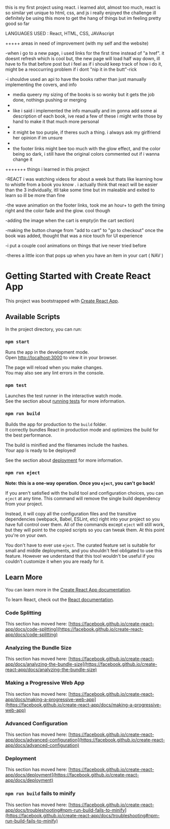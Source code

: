 this is my first project using react. i learned alot, almost too much, react is so similar yet unique to html, css, and js i really enjoyed the challenge ill definitely be using this more to get the hang of things but im feeling pretty good so far

LANGUAGES USED : React, HTML, CSS, JAVAscript

+++++ areas in need of improvement (with my self and the website)

-when i go to a new page, i used links for the first time instead of "a href". it doesnt refresh which is cool but, the new page will load half way down, ill have to fix that before post but i feel as if i should keep track of how i do it, might be a reoccurring problem if i dont "nip it in the butt"-rick

-i shouldve used an api to have the books rather than just manually implementing the covers, and info

- media queery my sizing of the books is so wonky but it gets the job done, nothings pushing or merging
- 
- like i said i implemented the info manually and im gonna add some ai description of each book, ive read a few of these i might write those by hand to make it that much more personal
- 
- it might be too purple, if theres such a thing. i always ask my girlfriend her opinion if im unsure
- 
- the footer links might bee too much with the glow effect, and the color being so dark, i still have the original colors commented out if i wanna change it

+++++++ things i learned in this project 

-REACT i was watching videos for about a week but thats like learning how to whistle from a book you know . i actually think that react will be easier than the 3 individually, itll take some time but im maleable and exited to learn so ill be more than fine

-the wave animation on the footer links, took me an hour+ to geth the timing right and the color fade and the glow. cool though

-adding the image when the cart is empty(in the cart section)

-making the button change from "add to cart" to "go to checkout" once the book was added, thought that was a nice touch for UI experience

-i put a couple cool animations on things that ive never tried before

-theres a little icon that pops up when you have an item in your cart ( NAV )




# Getting Started with Create React App

This project was bootstrapped with [Create React App](https://github.com/facebook/create-react-app).

## Available Scripts

In the project directory, you can run:

### `npm start`

Runs the app in the development mode.\
Open [http://localhost:3000](http://localhost:3000) to view it in your browser.

The page will reload when you make changes.\
You may also see any lint errors in the console.

### `npm test`

Launches the test runner in the interactive watch mode.\
See the section about [running tests](https://facebook.github.io/create-react-app/docs/running-tests) for more information.

### `npm run build`

Builds the app for production to the `build` folder.\
It correctly bundles React in production mode and optimizes the build for the best performance.

The build is minified and the filenames include the hashes.\
Your app is ready to be deployed!

See the section about [deployment](https://facebook.github.io/create-react-app/docs/deployment) for more information.

### `npm run eject`

**Note: this is a one-way operation. Once you `eject`, you can't go back!**

If you aren't satisfied with the build tool and configuration choices, you can `eject` at any time. This command will remove the single build dependency from your project.

Instead, it will copy all the configuration files and the transitive dependencies (webpack, Babel, ESLint, etc) right into your project so you have full control over them. All of the commands except `eject` will still work, but they will point to the copied scripts so you can tweak them. At this point you're on your own.

You don't have to ever use `eject`. The curated feature set is suitable for small and middle deployments, and you shouldn't feel obligated to use this feature. However we understand that this tool wouldn't be useful if you couldn't customize it when you are ready for it.

## Learn More

You can learn more in the [Create React App documentation](https://facebook.github.io/create-react-app/docs/getting-started).

To learn React, check out the [React documentation](https://reactjs.org/).

### Code Splitting

This section has moved here: [https://facebook.github.io/create-react-app/docs/code-splitting](https://facebook.github.io/create-react-app/docs/code-splitting)

### Analyzing the Bundle Size

This section has moved here: [https://facebook.github.io/create-react-app/docs/analyzing-the-bundle-size](https://facebook.github.io/create-react-app/docs/analyzing-the-bundle-size)

### Making a Progressive Web App

This section has moved here: [https://facebook.github.io/create-react-app/docs/making-a-progressive-web-app](https://facebook.github.io/create-react-app/docs/making-a-progressive-web-app)

### Advanced Configuration

This section has moved here: [https://facebook.github.io/create-react-app/docs/advanced-configuration](https://facebook.github.io/create-react-app/docs/advanced-configuration)

### Deployment

This section has moved here: [https://facebook.github.io/create-react-app/docs/deployment](https://facebook.github.io/create-react-app/docs/deployment)

### `npm run build` fails to minify

This section has moved here: [https://facebook.github.io/create-react-app/docs/troubleshooting#npm-run-build-fails-to-minify](https://facebook.github.io/create-react-app/docs/troubleshooting#npm-run-build-fails-to-minify)
